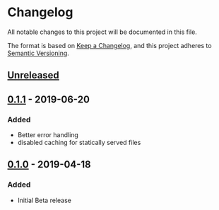 # Changelog
All notable changes to this project will be documented in this file.

The format is based on [Keep a Changelog](https://keepachangelog.com/en/1.0.0/),
and this project adheres to [Semantic Versioning](https://semver.org/spec/v2.0.0.html).

## [Unreleased]

## [0.1.1] - 2019-06-20
### Added
- Better error handling
- disabled caching for statically served files

## [0.1.0] - 2019-04-18
### Added
- Initial Beta release


[Unreleased]: https://github.com/robianmcd/keras-mri/compare/v1.1.1...HEAD
[0.1.1]: https://github.com/robianmcd/keras-mri/releases/tag/v0.1.1
[0.1.0]: https://github.com/robianmcd/keras-mri/releases/tag/v0.1.0
